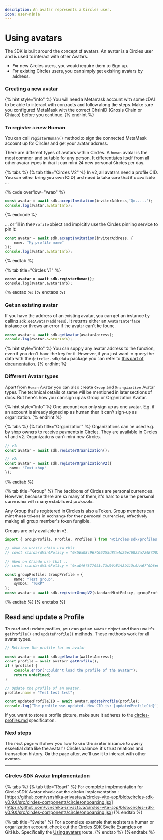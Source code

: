 ```yaml
---
description: An avatar represents a Circles user.
icon: user-ninja
---
```


# Using avatars

The SDK is built around the concept of avatars. An avatar is a Circles user and is used to interact with other Avatars.&#x20;

* For new Circles users, you would require them to Sign up.
* For existing Circles users, you can simply get exisiting avatars by address.

### Creating a new avatar

{% hint style="info" %}
You will need a Metamask account with some xDAI to be able to interact with contracts and follow along the steps. Make sure you configured MetaMask with the correct ChainID (Gnosis Chain or Chiado) before you continue.
{% endhint %}

### To register a new Human

You can call `registerHuman()` method to sign the connected MetaMask account up for Circles and get your avatar address.&#x20;

There are different types of avatars within Circles. A `human` avatar is the most common and suitable for any person. It differentiates itself from all other avatar types in that it can mint 24 new personal Circles per day.

{% tabs %}
{% tab title="Circles V2" %}
In v2, all avatars need a profile CID. You can either bring you own (CID) and need to take care that it's available ...

{% code overflow="wrap" %}
```typescript
const avatar = await sdk.acceptInvitation(inviterAddress,"Qm.....");
console.log(avatar.avatarInfo);
```
{% endcode %}

... or fill in the `Profile` object and implicitly use the Circles pinning service to pin it:

```typescript
const avatar = await sdk.acceptInvitation(inviterAddress, {
    name: "My profile name"
});
console.log(avatar.avatarInfo);
```
{% endtab %}

{% tab title="Circles V1" %}
<pre class="language-typescript"><code class="lang-typescript"><strong>const avatar = await sdk.registerHuman();
</strong>console.log(avatar.avatarInfo);
</code></pre>
{% endtab %}
{% endtabs %}

### Get an existing avatar

If you have the address of an existing avatar, you can get an instance by calling `sdk.getAvatar(address)`. It returns either an `AvatarInterface` instance or throws an error if the avatar can't be found.

```typescript
const avatar = await sdk.getAvatar(avatarAddress);
console.log(avatar.avatarInfo);
```

{% hint style="info" %}
You can supply any avatar address to the function, even if you don't have the key for it. However, if you just want to query the data with the `@circles-sdk/data` package you can refer to [this part of documentation](https://docs.aboutcircles.com/developer-docs/getting-started-with-the-sdk/query-data).
{% endhint %}

### Different Avatar types

Apart from `Human` Avatar you can also create `Group` and `Orangization` Avatar types. The technical details of same will be mentioned in later sections of docs. But here's how you can sign up as Group or Organization Avatar.

{% hint style="info" %}
One account can only sign up as one avatar. E.g. if an account is already signed up as human then it can't sign-up as organization.
{% endhint %}

{% tabs %}
{% tab title="Organization" %}
Organizations can be used e.g. by shop owners to receive payments in Circles. They are available in Circles v1 and v2. Organizations can't mint new Circles.

```typescript
// v1:
const avatar = await sdk.registerOrganization();
```

```typescript
// v2:
const avatar = await sdk.registerOrganizationV2({
  name: "Test shop"
});
```
{% endtab %}

{% tab title="Group" %}
The backbone of Circles are personal currencies. However, because there are so many of them, it's hard to use the personal currencies with many established protocols.

Any Group that's registered in Circles is also a Token. Group members can mint these tokens in exchange for their personal currencies, effectively making all group member's token fungible.

Groups are only available in v2.

```typescript
import { GroupProfile, Profile, Profiles } from '@circles-sdk/profiles';

// When on Gnosis Chain use this ..
// const standardMintPolicy = "0x5Ea08c967C69255d82a4d26e36823a720E7D0317";

// When on Chiado use that ..
// const standardMintPolicy = "0xaD49f877021c73d00bE142b135c9AA67f0D8e9c6";

const groupProfile: GroupProfile = {
    name: "Test group",
    symbol: "TGRP"
};
const avatar = await sdk.registerGroupV2(standardMintPolicy, groupProfile);
```
{% endtab %}
{% endtabs %}

## Read and update a Profile

To read and update profiles, you can get an `Avatar` object and then use it's `getProfile()` and `updateProfile()` methods. These methods work for all avatar types.

```typescript
// Retrieve the profile for an avatar

const avatar = await sdk.getAvatar(walletAddress);
const profile = await avatar?.getProfile();
if (!profile) {
    console.error("Couldn't load the profile of the avatar");
    return undefined;
}

// Update the profile of an avatar.
profile.name = "Test test test";

const updatedProfileCID = await avatar.updateProfile(profile);
console.log(`The profile was updated. New CID is: {updatedProfileCid}`);

```

If you want to store a profile picture, make sure it adheres to the [circles-profiles.md](../circles-profiles.md "mention") specification.

### Next steps

The next page will show you how to use the avatar instance to query essential data like the avatar's Circles balance, it's trust relations and transaction history. On the page after, we'll use it to interact with other avatars.

***

### Circles SDK Avatar Implementation

{% tabs %}
{% tab title="React" %}
For complete implementation for CirclesSDK Avatar check out the circles implementation : [https://github.com/vanshika-srivastava/circles-vite-app/blob/circles-sdk-v0.9.0/src/circles-components/circlesonboarding.jsx](https://github.com/vanshika-srivastava/circles-vite-app/blob/circles-sdk-v0.9.0/src/circles-components/circlesonboarding.jsx)
{% endtab %}

{% tab title="Svelte" %}
For a complete example that registers a human or organization account, check out the [Circles SDK Svelte Examples](https://github.com/aboutcircles/circles-sdk-svelte-examples) on GitHub. Specifically the [Using avatars](https://github.com/aboutcircles/circles-sdk-svelte-examples/blob/master/src/routes/using-avatars/%2Bpage.svelte) route.
{% endtab %}
{% endtabs %}
